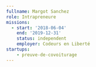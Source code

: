 ```yaml
---
fullname: Margot Sanchez
role: Intrapreneure
missions:
  - start: '2018-06-04'
    end: '2019-12-31'
    status: independent
    employer: Codeurs en Liberté
startups:
    - preuve-de-covoiturage
---
```

